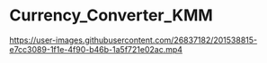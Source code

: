 # Currency_Converter_KMM



https://user-images.githubusercontent.com/26837182/201538815-e7cc3089-1f1e-4f90-b46b-1a5f721e02ac.mp4

